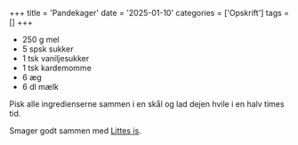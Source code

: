 +++
title = 'Pandekager'
date = '2025-01-10'
categories = ['Opskrift']
tags = []
+++

- 250 g mel
- 5 spsk sukker
- 1 tsk vaniljesukker
- 1 tsk kardemomme
- 6 æg
- 6 dl mælk

Pisk alle ingredienserne sammen i en skål og lad dejen hvile i en halv times tid.

Smager godt sammen med [Littes is](../littes-is/index.html).
